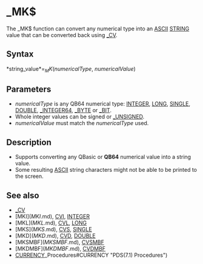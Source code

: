 # _MK$

The _MK$ function can convert any numerical type into an [ASCII](ASCII.md) [STRING](STRING.md) value that can be converted back using [_CV](_CV.md).

  

## Syntax

*string_value$* = _MK$(*numericalType*, *numericalValue*)
  

## Parameters

* *numericalType* is any QB64 numerical type: [INTEGER](INTEGER.md), [LONG](LONG.md), [SINGLE](SINGLE.md), [DOUBLE](DOUBLE.md), [_INTEGER64](_INTEGER64.md), [_BYTE](_BYTE.md) or [_BIT](_BIT.md).
* Whole integer values can be signed or [_UNSIGNED](_UNSIGNED.md).
* *numericalValue* must match the *numericalType* used.

  

## Description

* Supports converting any QBasic or **QB64** numerical value into a string value.
* Some resulting [ASCII](ASCII.md) string characters might not be able to be printed to the screen.

  

## See also

* [_CV](_CV.md)
* [MKI$](MKI$.md), [CVI](CVI.md), [INTEGER](INTEGER.md)
* [MKL$](MKL$.md), [CVL](CVL.md), [LONG](LONG.md)
* [MKS$](MKS$.md), [CVS](CVS.md), [SINGLE](SINGLE.md)
* [MKD$](MKD$.md), [CVD](CVD.md), [DOUBLE](DOUBLE.md)
* [MKSMBF$](MKSMBF$.md), [CVSMBF](CVSMBF.md)
* [MKDMBF$](MKDMBF$.md), [CVDMBF](CVDMBF.md)
* [CURRENCY](CURRENCY.md)_Procedures#CURRENCY "PDS(7.1) Procedures")

  
